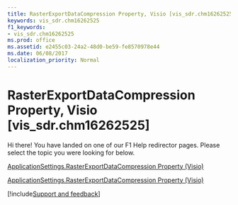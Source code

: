 ```yaml
---
title: RasterExportDataCompression Property, Visio [vis_sdr.chm16262525]
keywords: vis_sdr.chm16262525
f1_keywords:
- vis_sdr.chm16262525
ms.prod: office
ms.assetid: e2455c03-24a2-48d0-be59-fe8570978e44
ms.date: 06/08/2017
localization_priority: Normal
---
```



# RasterExportDataCompression Property, Visio [vis_sdr.chm16262525]

Hi there! You have landed on one of our F1 Help redirector pages. Please select the topic you were looking for below.

[ApplicationSettings.RasterExportDataCompression Property (Visio)](https://msdn.microsoft.com/library/cec938db-1368-7c05-a264-b69ae334a249%28Office.15%29.aspx)

[ApplicationSettings.RasterExportDataCompression Property (Visio)](https://msdn.microsoft.com/library/fea9d5c6-a887-04eb-2293-f46b99eefc4a.aspx)

[!include[Support and feedback](~/includes/feedback-boilerplate.md)]